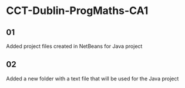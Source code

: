 # CCT-Dublin-ProgMaths-CA1

## 01 
Added project files created in NetBeans for Java project

## 02 
Added a new folder with a text file that will be used for the Java project